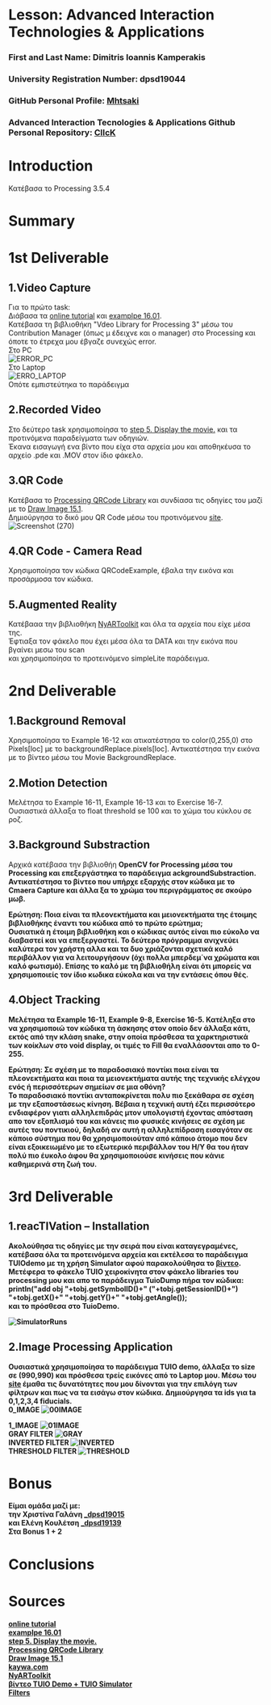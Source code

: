 # Lesson: Advanced Interaction Technologies & Applications

### First and Last Name: Dimitris Ioannis Kamperakis
### University Registration Number: dpsd19044
### GitHub Personal Profile: <a href="https://github.com/dpsd19044">Mhtsaki</a>

### Advanced Interaction Tecnologies & Applications Github Personal Repository: <a href="https://github.com/dpsd19044/Advanced-Interaction-Tecnologies-Applications-Individual-Assignment">ClIcK</a>

# Introduction
Κατέβασα το Processing 3.5.4
# Summary


# 1st Deliverable
1.Video Capture <br>
---------------------------
Για το πρώτο task: <br>
Διάβασα τα <a href="https://processing.org/tutorials/video#live-video">online tutorial</a> και
<a href="http://learningprocessing.com/examples/chp16/example-16-01-Capture">examplpe 16.01</a>. <br>
Κατέβασα τη βιβλιοθήκη "Vdeo Library for Processing 3" μέσω του Contribution Manager (όπως μ έδειχνε και o manager) 
στο Processing και όποτε το έτρεχα μου έβγαζε συνεχώς error. <br>
Στο PC <br>
![ERROR_PC](https://user-images.githubusercontent.com/101420117/199962483-14a08308-bf9c-4f43-b730-6cf3ab5acb26.png) <br>
Στο Laptop<br>
![ERRO_LAPTOP](https://user-images.githubusercontent.com/101420117/199962521-20ea49ad-1091-407d-8b52-dff76ec76ab5.png) <br>
Οπότε εμπιστεύτηκα το παράδειγμα <br>

2.Recorded Video <br>
---------------------------
Στο δεύτερο task xρησιμοποίησα το <a href="https://processing.org/tutorials/video#live-video"> step 5. Display the movie.</a> και τα προτινόμενα παραδείγματα των οδηγιών. <br>
Έκανα εισαγωγή ενα βίντο που είχα στα αρχεία μου και αποθηκέυσα το αρχείο .pde και .MOV στον ίδιο φάκελο. <br>

3.QR Code <br>
---------------------------
Κατέβασα το <a href="https://shiffman.net/p5/qrcode-processing/">Processing QRCode Library</a> και συνδίασα τις οδηγίες του μαζί με το <a href="http://learningprocessing.com/examples/chp15/example-15-01-drawimage">Draw Image 15.1</a>. <br>
Δημιούργησα το δικό μου QR Code μέσω του προτινόμενου <a href="https://qrcode.kaywa.com/">site</a>. <br>
![Screenshot (270)](https://user-images.githubusercontent.com/101420117/199996899-c5d5b7c6-9dfb-4ce7-94c1-c9765500a366.png)

4.QR Code - Camera Read <br>
---------------------------
Χρησιμοποίησα τον κώδικα QRCodeExample, έβαλα την εικόνα και προσάρμοσα τον κώδικα.<br>

5.Augmented Reality <br>
---------------------------
Κατέβααα την βιβλιοθήκη <a href="https://github.com/nyatla/NyARToolkit-for-Processing/releases">NyARToolkit</a> και όλα τα αρχεία που είχε μέσα της.<br>
Έφτιαξα τον φάκελο που έχει μέσα όλα τα DATA και την εικόνα που βγαίνει μεσω του scan <br> και χρησιμοποίησα το προτεινόμενο simpleLite παράδειγμα. <br>

# 2nd Deliverable
1.Background Removal<br>
---------------------------
Χρησιμοποίησα το Example 16-12 και ατικατέστησα το color(0,255,0) στο Pixels[loc] με το  backgroundReplace.pixels[loc]. Αντικατέστησα την εικόνα με το βίντεο μέσω του Movie BackgroundReplace.

2.Motion Detection<br>
---------------------------
Μελέτησα το  Example 16-11, Example 16-13 και το Exercise 16-7. Ουσιαστικά άλλαξα το float threshold se 100 και το χώμα του κύκλου σε ροζ.

3.Background Substraction <br>
---------------------------
Αρχικά κατέβασα την βιβλιοθήη <b> OpenCV for Processing <b>  μέσα του Processing και επεξεργάστηκα το παράδειγμα ackgroundSubstraction. Αντικατέστησα το βίντεο που υπήρχε εξαρχής στον κώδικα με το Cmaera Capture και άλλα ξα το χρώμα του περιγράμματος σε σκούρο μωβ. <br>

Ερώτηση: Ποια είναι τα πλεονεκτήματα και μειονεκτήματα της έτοιμης βιβλιοθήκης έναντι του κώδικα από το πρώτο ερώτημα; <br>
Ουσιατικά η έτοιμη βιβλιοθήκη και ο κώδικας αυτός είναι πιο εύκολο να διαβαστεί και να επεξεργαστεί. Το δεύτερο πρόγραμμα ανιχνεύει καλύτερα τον χρήστη αλλα και τα δυο χριάζονται σχετικά καλό περιβάλλον για να λειτουργήσουν (όχι πολλα μπερδεμ΄να χρώματα και καλό φωτισμό). Επίσης το καλό με τη βιβλιοθήλη είναι ότι μπορείς να χρησιμοποιείς τον ίδιο κωδικα εύκολα και να την εντάσεις όπου θές.

4.Object Tracking <br>
---------------------------
Μελέτησα τα Example 16-11, Example 9-8, Exercise 16-5. Κατέληξα στο να χρησιμοποιώ τον κώδικα τη άσκησης στον οποίο δεν άλλαξα κάτι, εκτός από την κλάση snake, στην οποία πρόσθεσα τα χαρκτηριστικά των κοίκλων στο void display, οι τιμές  το Fill θα εναλλάσονται απο το 0-255.<br>

Ερώτηση: Σε σχέση με το παραδοσιακό ποντίκι ποια είναι τα πλεονεκτήματα και ποια τα μειονεκτήματα αυτής της τεχνικής ελέγχου ενός ή περισσότερων σημείων σε μια οθόνη? <br>
Το παραδοσιακό ποντίκι ανταποκρίνεται πολυ πιο ξεκάθαρα σε σχέση με την εξαποστάσεως κίνηση. Βέβαια η τεχνική αυτή έζει περισσότερο ενδιαφέρον γιατι αλληλεπιδράς μτον υπολογιστή έχοντας απόσταση απο τον εξοπλισμό του και κάνεις πιο φυσικές κινήσεις σε σχέση με αυτές του ποντικιού, δηλαδή αν αυτή η αλληλεπίδραση εισαγόταν σε κάποιο σύστημα που θα χρησιμοποιούταν από κάποιο άτομο που δεν είναι εξοικειωμένο με το εξωτερικό περιβάλλον του Η/Υ θα του ήταν πολύ πιο έυκολο άφου θα χρησιμοποιούσε κινήσεις που κάνιε καθημερινά στη ζωή του.

# 3rd Deliverable 

1.reacTIVation – Installation <br>
-------------------------------------
Ακολούθησα τις οδηγίες με την σειρά που είναι καταγεγραμένες, κατέβασα όλα τα προτεινόμενα αρχεία και εκτέλεσα το παράδειγμα ΤUIOdemo με τη χρήση Simulator αφού παρακολούθησα το <a href="https://www.youtube.com/watch?v=tJ0aZzST-N4&ab_channel=Roc%C3%ADoM%C3%A1rquez">βίντεο</a>.
Μετέφερα το φάκελο TUIO χειροκίνητα στον φάκελο libraries του processing μου και απο το παράδειγμα TuioDump πήρα τον κώδικα:   println("add obj "+tobj.getSymbolID()+" ("+tobj.getSessionID()+") "+tobj.getX()+" "+tobj.getY()+" "+tobj.getAngle()); <br>
και το πρόσθεσα στο TuioDemo.

![SimulatorRuns](https://user-images.githubusercontent.com/101420117/212293729-6a79b708-d0cf-4f9e-93c5-26d058739f03.png) <br>

2.Image Processing Application
---------------------------------
Ουσιαστικά χρησιμοποίησα το παράδειγμα TUIO demo, άλλαξα το size σε (990,990) και πρόσθεσα τρείς εικόνες από το Laptop μου. Μέσω του <a href="https://processing.org/reference/filter_.html">site</a> έμαθα τις δυνατότητες που μου δίνονται για την επιλόγη των φίλτρων και πως να τα εισάγω στον κώδικα. Δημιούργησα τα ids για ta 0,1,2,3,4 fiducials. <br>
0_IMAGE
![00IMAGE](https://user-images.githubusercontent.com/101420117/212354612-61827b9b-6754-4e3b-8c66-030d022cac5d.png)<br>

1_IMAGE
  ![01IMAGE](https://user-images.githubusercontent.com/101420117/212354542-2c0ec6a7-15eb-4edc-9088-3ddfce00dcd8.png)<br>
GRAY FILTER
![GRAY](https://user-images.githubusercontent.com/101420117/212354693-c1b073bb-189e-4af7-a821-b287cb5480bb.png) <br>
INVERTED FILTER
![INVERTED](https://user-images.githubusercontent.com/101420117/212354742-bde1cf9a-607d-4d7e-8f42-6163d2a6e8a7.png)<br>
THRESHOLD FILTER
![THRESHOLD](https://user-images.githubusercontent.com/101420117/212354772-888e5bda-9d99-4de1-842a-719656acc4e7.png)



# Bonus 
 Είμαι ομάδα μαζί με: <br>
 την Χριστίνα Γαλάνη <a href="https://github.com/cgalani/Advanced-Interaction-Tecnologies-Applications-Individual-Assignment">_dpsd19015</a> <br>
 και Ελένη Κουλέτση  <a href="https://github.com/Kuletsi/Advanced-Interaction-Tecnologies-Applications-Individual-Assignment">_dpsd19139</a> <br>
 Στα Bonus 1 + 2 <br> 



# Conclusions


# Sources
  <a href="https://processing.org/tutorials/video#live-video">online tutorial</a> <br>
  <a href="http://learningprocessing.com/examples/chp16/example-16-01-Capture">examplpe 16.01</a> <br>
  <a href="https://processing.org/tutorials/video#live-video"> step 5. Display the movie.</a> <br>
  <a href="https://shiffman.net/p5/qrcode-processing/">Processing QRCode Library</a> <br>
  <a href="http://learningprocessing.com/examples/chp15/example-15-01-drawimage">Draw Image 15.1</a> <br>
  <a href="https://qrcode.kaywa.com/">kaywa.com</a> <br>
  <a href="https://github.com/nyatla/NyARToolkit-for-Processing/releases">NyARToolkit</a> <br>
  <a href="https://www.youtube.com/watch?v=tJ0aZzST-N4&ab_channel=Roc%C3%ADoM%C3%A1rquez">βίντεο TUIO Demo + TUIO Simulator</a> <br>
  <a href="https://processing.org/reference/filter_.html">Filters</a> <br>

